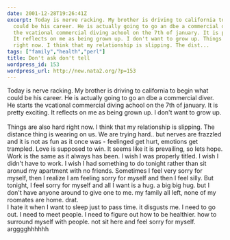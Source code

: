 ```yaml
---
date: 2001-12-28T19:26:41Z
excerpt: Today is nerve racking. My brother is driving to california to begin what
  could be his career. He is actually going to go an dbe a commercial diver. He starts
  the vcational commercial diving achool on the 7th of january. It is pretty exciting.
  It reflects on me as being grown up. I don't want to grow up. Things are also hard
  right now. I think that my relationship is slipping. The dist...
tags: ["family","health","perl"]
title: Don't ask don't tell
wordpress_id: 153
wordpress_url: http://new.nata2.org/?p=153
---
```


Today is nerve racking. My brother is driving to california to begin what could be his career. He is actually going to go an dbe a commercial diver. He starts the vcational commercial diving achool on the 7th of january. It is pretty exciting. It reflects on me as being grown up. I don't want to grow up. <br/><br/>Things are also hard right now. I think that my relationship is slipping. The distance thing is wearing on us. We are trying hard.. but nerves are frazzled and it is not as fun as it once was - feelinged get hurt, emotions get trampled. Love is supposed to win. It seems like it is prevailing, so lets hope. <br/>Work is the same as it always has been. I wish I was properly titled. I wish I didn't have to work. I wish I had something to do tonight rather than sit aronud my apartment with no friends. Sometimes I feel very sorry for myself, then I realize I am feeling sorry for myself and then I feel silly. But tonight, I feel sorry for myself and all I want is a hug. a big big hug. but I don't have anyone around to give one to me. my family all left, none of my roomates are home. drat.<br/>
I hate it when I want to sleep just to pass time. it disgusts me. I need to go out. I need to meet people. I need to figure out how to be healthier. how to surround myself with people. not sit here and feel sorry for myself. <br/>
argggghhhhhh
